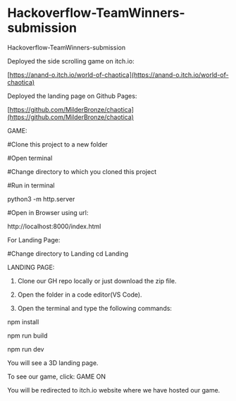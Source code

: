 # Hackoverflow-TeamWinners-submission
Hackoverflow-TeamWinners-submission

Deployed the side scrolling game on itch.io:

[https://anand-o.itch.io/world-of-chaotica](https://anand-o.itch.io/world-of-chaotica)

Deployed the landing page on Github Pages:

[https://github.com/MilderBronze/chaotica](https://github.com/MilderBronze/chaotica)

GAME:

#Clone this project to a new folder

#Open terminal

#Change directory to which you cloned this project


#Run in terminal

python3 -m http.server


#Open in Browser using url:

http://localhost:8000/index.html

For Landing Page:

#Change directory to Landing
cd Landing

LANDING PAGE:


1. Clone our GH repo locally or just download the zip file.

2. Open the folder in a code editor(VS Code).

3. Open the terminal and type the following commands:

npm install

npm run build

npm run dev


You will see a 3D landing page.

To see our game, click: GAME ON

You will be redirected to itch.io website where we have hosted our game.
